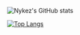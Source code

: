 ![Nykez's GitHub stats](https://github-readme-stats.vercel.app/api?username=nykez&count_private=true&theme=dark&show_icons=true)

[![Top Langs](https://github-readme-stats.vercel.app/api/top-langs/?username=nykez&count_private=true&theme=dark&show_icons=true)](https://github.com/nykez)
